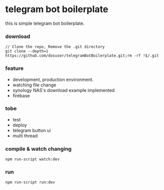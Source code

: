 <h1>telegram bot boilerplate</h1>

this is simple telegram bot boilerplate.

<h3>download</h3>

```
// Clone the repo, Remove the .git directory
git clone --depth=1 https://github.com/dosuser/telegramBotBoilerplate.git;rm -rf !$/.git
```

<h3>feature</h3>

- development, production environment.
- watching file change
- synology NAS's download example implemented
- firebase

<h3>tobe</h3>

- test
- deploy
- telegram button ui
- multi thread

<h3> compile & watch changing</h3>

```
npm run-script watch:dev
```

<h3>run</h3>

```
npm run-script run:dev
```
